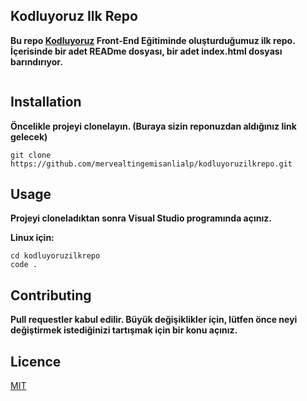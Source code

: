## Kodluyoruz Ilk Repo

**Bu repo [Kodluyoruz](https://www.kodluyoruz.org/) Front-End Eğitiminde oluşturduğumuz ilk repo. İçerisinde bir adet READme dosyası, bir adet index.html dosyası barındırıyor.**

![]()

## Installation

**Öncelikle projeyi clonelayın. (Buraya sizin reponuzdan aldığınız link gelecek)**
```
git clone https://github.com/mervealtingemisanlialp/kodluyoruzilkrepo.git
```


## Usage

**Projeyi cloneladıktan sonra Visual Studio programında açınız.**

**Linux için:**
```
cd kodluyoruzilkrepo
code .
```


## Contributing

**Pull requestler kabul edilir. Büyük değişiklikler için, lütfen önce neyi değiştirmek istediğinizi tartışmak için bir konu açınız.**


## Licence

[MIT](https://github.com/git/git-scm.com/blob/main/MIT-LICENSE.txt)